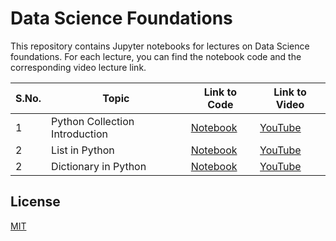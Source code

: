 # Data Science Foundations

This repository contains Jupyter notebooks for lectures on Data Science foundations. For each lecture, you can find the notebook code and the corresponding video lecture link.

| S.No. | Topic | Link to Code | Link to Video |
|-------|-------|--------------|---------------|
| 1     | Python Collection Introduction | [Notebook](./a_python_collections.ipynb)| [YouTube](https://youtu.be/4e9AUEjsTdU) |
| 2     | List in Python | [Notebook](./b_python_list.ipynb) | [YouTube](https://youtu.be/eHHTcMjxdsI) |
| 2     | Dictionary in Python | [Notebook](./c_python_dictionary.ipynb) | [YouTube](https://youtu.be/xahz4B3AkZ8) |


## License

[MIT](./LICENSE)

